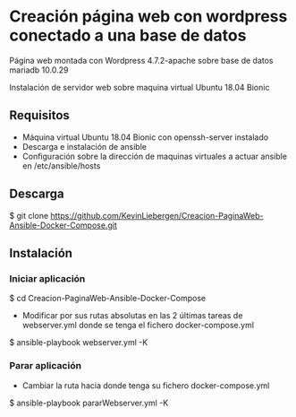 # Creación página web con wordpress conectado a una base de datos 

Página web montada con Wordpress 4.7.2-apache sobre base de datos mariadb 10.0.29

Instalación de servidor web sobre maquina virtual Ubuntu 18.04 Bionic


## Requisitos

- Máquina virtual Ubuntu 18.04 Bionic con openssh-server instalado
- Descarga e instalación de ansible
- Configuración sobre la dirección de maquinas virtuales a actuar ansible en /etc/ansible/hosts

## Descarga 

$ git clone https://github.com/KevinLiebergen/Creacion-PaginaWeb-Ansible-Docker-Compose.git

## Instalación

### Iniciar aplicación
$ cd Creacion-PaginaWeb-Ansible-Docker-Compose

-  Modificar por sus rutas absolutas en las 2 últimas tareas de webserver.yml donde se tenga el fichero docker-compose.yml

$ ansible-playbook webserver.yml -K

### Parar aplicación

-  Cambiar la ruta hacia donde tenga su fichero docker-compose.yml

$ ansible-playbook pararWebserver.yml -K
